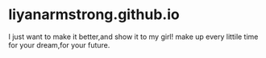 # liyanarmstrong.github.io
I just want to make it better,and show it to my girl!
make up every littile time for your dream,for your future.
